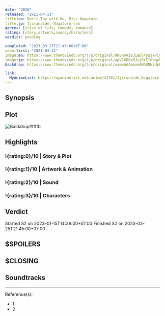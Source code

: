```yaml
---
date: "2020"
released: "2021-04-11"
title:en: Don't Toy with Me, Miss Nagatoro
title:jp: Ijiranaide, Nagatoro-san
genres: [slice of life, comedy, romance]
rating: [story,artwork,sound,characters]
verdict: pending

completed: "2023-03-25T21:45:00+07:00"
seen:first: "2021-04-11"
image:en: https://www.themoviedb.org/t/p/original/dHSRVAi83iapl4yazkPiyv3atQZ.jpg
image:jp: https://www.themoviedb.org/t/p/original/wpV16RDxMJsj9YEI8hqwVgEGoHb.jpg
backdrop: https://www.themoviedb.org/t/p/original/uxmxWA4mmxeAWG8NNiUpGC7W462.jpg

link:
  MyAnimeList: https://myanimelist.net/anime/42361/Ijiranaide_Nagatoro-san
---
```



## Synopsis

## Plot

![Backdrop#f#fb](https://www.themoviedb.org/t/p/original/kYXjrhd6J7vj0Oot1r1sJIcjwFg.jpg "Source: TMDB")

## Highlights

### !{rating:0}/10 | Story & Plot

### !{rating:1}/10 | Artwork & Animation

### !{rating:2}/10 | Sound

### !{rating:3}/10 | Characters

## Verdict

Started S2 on 2023-01-15T14:39:00+07:00
Finished S2 on 2023-03-25T21:45:00+07:00

## $SPOILERS

## $CLOSING

## Soundtracks

***
Reference(s):

- 1
- 2
